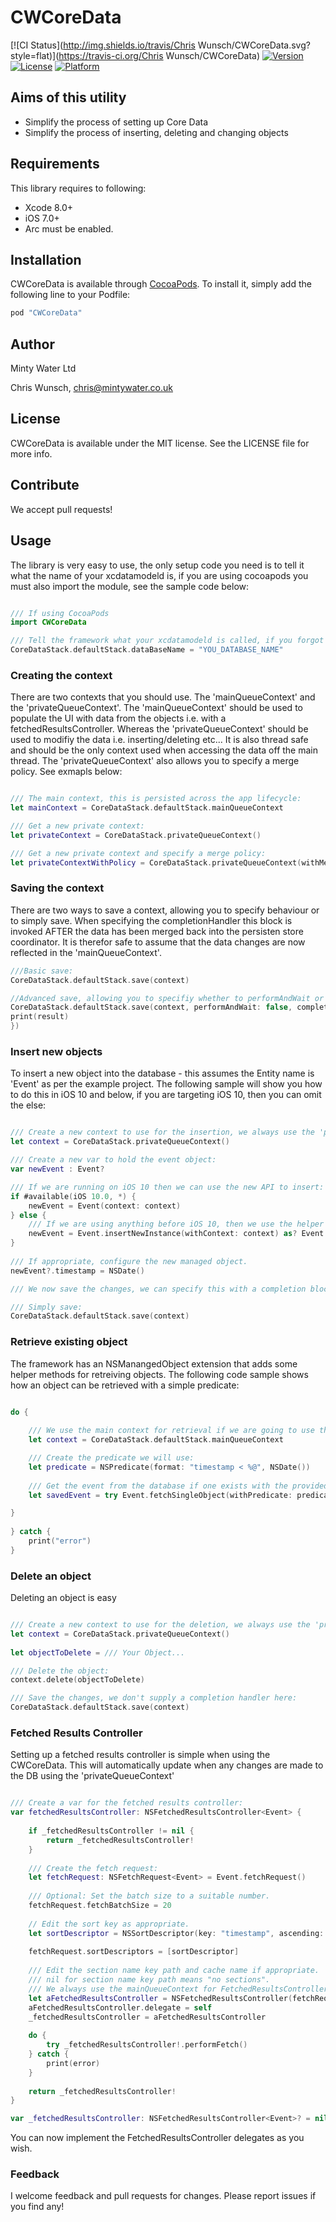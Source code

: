 # CWCoreData

[![CI Status](http://img.shields.io/travis/Chris Wunsch/CWCoreData.svg?style=flat)](https://travis-ci.org/Chris Wunsch/CWCoreData)
[![Version](https://img.shields.io/cocoapods/v/CWCoreData.svg?style=flat)](http://cocoapods.org/pods/CWCoreData)
[![License](https://img.shields.io/cocoapods/l/CWCoreData.svg?style=flat)](http://cocoapods.org/pods/CWCoreData)
[![Platform](https://img.shields.io/cocoapods/p/CWCoreData.svg?style=flat)](http://cocoapods.org/pods/CWCoreData)


## Aims of this utility

<ul>
<li>Simplify the process of setting up Core Data</li>
<li>Simplify the process of inserting, deleting and changing objects</li>
</ul>

## Requirements

This library requires to following:

<ul>
<li>Xcode 8.0+</li>
<li>iOS 7.0+</li>
<li>Arc must be enabled.</li>
</ul>

## Installation

CWCoreData is available through [CocoaPods](http://cocoapods.org). To install
it, simply add the following line to your Podfile:


```ruby
pod "CWCoreData"
```

## Author

Minty Water Ltd

Chris Wunsch, chris@mintywater.co.uk

## License

CWCoreData is available under the MIT license. See the LICENSE file for more info.

## Contribute

We accept pull requests!

## Usage

The library is very easy to use, the only setup code you need is to tell it what the name of your xcdatamodeld is, if you are using cocoapods you must also import the module, see the sample code below:

```swift

/// If using CocoaPods
import CWCoreData

/// Tell the framework what your xcdatamodeld is called, if you forgot this the framework will raise an exception:
CoreDataStack.defaultStack.dataBaseName = "YOU_DATABASE_NAME"

```

### Creating the context

There are two contexts that you should use. The 'mainQueueContext' and the 'privateQueueContext'. The 'mainQueueContext' should be used to populate the UI with data from the objects i.e. with a fetchedResultsController. Whereas the 'privateQueueContext' should be used to modifiy the data i.e. inserting/deleting etc... It is also thread safe and should be the only context used when accessing the data off the main thread. The 'privateQueueContext' also allows you to specify a merge policy. See exmapls below:

```swift

/// The main context, this is persisted across the app lifecycle:
let mainContext = CoreDataStack.defaultStack.mainQueueContext

/// Get a new private context:
let privateContext = CoreDataStack.privateQueueContext()

/// Get a new private context and specify a merge policy:
let privateContextWithPolicy = CoreDataStack.privateQueueContext(withMergePolicy: .errorMergePolicyType)

```

### Saving the context

There are two ways to save a context, allowing you to specify behaviour or to simply save. When specifying the completionHandler this block is invoked AFTER the data has been merged back into the persisten store coordinator. It is therefor safe to assume that the data changes are now reflected in the 'mainQueueContext'.

```swift
///Basic save:
CoreDataStack.defaultStack.save(context)

//Advanced save, allowing you to specifiy whether to performAndWait or simply perform:
CoreDataStack.defaultStack.save(context, performAndWait: false, completionHandler: { (result) in
print(result)
})


```

### Insert new objects

To insert a new object into the database - this assumes the Entity name is 'Event' as per the example project. The following sample will show you how to do this in iOS 10 and below, if you are targeting iOS 10, then you can omit the else:

```swift

/// Create a new context to use for the insertion, we always use the 'privateQueueContext' to handle database changes. This will merge change back into the persistent store coordinator.
let context = CoreDataStack.privateQueueContext()

/// Create a new var to hold the event object:   
var newEvent : Event?

/// If we are running on iOS 10 then we can use the new API to insert:
if #available(iOS 10.0, *) {
    newEvent = Event(context: context)
} else {
    /// If we are using anything before iOS 10, then we use the helper method from the extension on NSManangedObject
    newEvent = Event.insertNewInstance(withContext: context) as? Event
}
                
/// If appropriate, configure the new managed object.
newEvent?.timestamp = NSDate()

/// We now save the changes, we can specify this with a completion block and whether we want to performBlockAndWait or just perform block:

/// Simply save:
CoreDataStack.defaultStack.save(context)

```

### Retrieve existing object

The framework has an NSManangedObject extension that adds some helper methods for retreiving objects. The following code sample shows how an object can be retrieved with a simple predicate:

```swift

do {
            
    /// We use the main context for retrieval if we are going to use the obejct to populate the UI and we are NOT going to make direct changes to the object. Otherwise use the privateQeueContext.
    let context = CoreDataStack.defaultStack.mainQueueContext

    /// Create the predicate we will use:
    let predicate = NSPredicate(format: "timestamp < %@", NSDate())
    
    /// Get the event from the database if one exists with the provided predicate, there are other APIs that do similar operations with more options. See documentation.
    let savedEvent = try Event.fetchSingleObject(withPredicate: predicate, context: context, includesPendingChanges: true) as? Event

}
    
} catch {
    print("error")
}

```

### Delete an object

Deleting an object is easy

```swift

/// Create a new context to use for the deletion, we always use the 'privateQueueContext' to handle database changes. This will merge change back into the persistent store coordinator.
let context = CoreDataStack.privateQueueContext()
            
let objectToDelete = /// Your Object...

/// Delete the object:
context.delete(objectToDelete)

/// Save the changes, we don't supply a completion handler here:
CoreDataStack.defaultStack.save(context)

```

### Fetched Results Controller

Setting up a fetched results controller is simple when using the CWCoreData. This will automatically update when any changes are made to the DB using the 'privateQueueContext'

```swift

/// Create a var for the fetched results controller:
var fetchedResultsController: NSFetchedResultsController<Event> {
    
    if _fetchedResultsController != nil {
        return _fetchedResultsController!
    }
    
    /// Create the fetch request:
    let fetchRequest: NSFetchRequest<Event> = Event.fetchRequest()
    
    /// Optional: Set the batch size to a suitable number. 
    fetchRequest.fetchBatchSize = 20
    
    // Edit the sort key as appropriate.
    let sortDescriptor = NSSortDescriptor(key: "timestamp", ascending: false)
    
    fetchRequest.sortDescriptors = [sortDescriptor]
    
    /// Edit the section name key path and cache name if appropriate.
    /// nil for section name key path means "no sections".
    /// We always use the mainQueueContext for FetchedResultsControllers and any other time where we need the UI to be populated from the database object:
    let aFetchedResultsController = NSFetchedResultsController(fetchRequest: fetchRequest, managedObjectContext: CoreDataStack.defaultStack.mainQueueContext, sectionNameKeyPath: nil, cacheName: nil)
    aFetchedResultsController.delegate = self
    _fetchedResultsController = aFetchedResultsController
    
    do {
        try _fetchedResultsController!.performFetch()
    } catch {
        print(error)
    }
    
    return _fetchedResultsController!
}

var _fetchedResultsController: NSFetchedResultsController<Event>? = nil

```

You can now implement the FetchedResultsController delegates as you wish. 

### Feedback

I welcome feedback and pull requests for changes. Please report issues if you find any!
